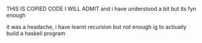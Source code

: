 THIS IS COPIED CODE I WILL ADMIT and i have understood a bit but its fyn enough

it was a headache, i have learnt recursion but not enough ig to actiually build a haskell program







